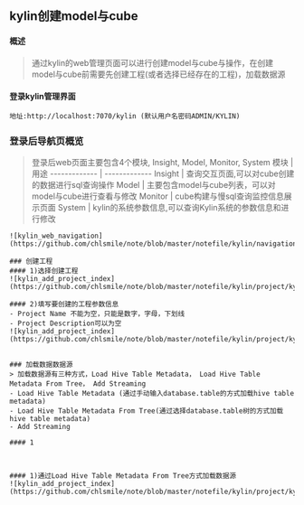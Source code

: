 ## kylin创建model与cube

#### 概述
> 通过kylin的web管理页面可以进行创建model与cube与操作，在创建model与cube前需要先创建工程(或者选择已经存在的工程)，加载数据源

#### 登录kylin管理界面
```html
地址:http://localhost:7070/kylin (默认用户名密码ADMIN/KYLIN)
```

### 登录后导航页概览
> 登录后web页面主要包含4个模块, Insight, Model, Monitor, System
模块 | 用途
------------- | -------------
Insight  | 查询交互页面,可以对cube创建的数据进行sql查询操作
Model    | 主要包含model与cube列表，可以对model与cube进行查看与修改
Monitor  | cube构建与慢sql查询监控信息展示页面
System   | kylin的系统参数信息,可以查询Kylin系统的参数信息和进行修改

```
![kylin_web_navigation](https://github.com/chlsmile/note/blob/master/notefile/kylin/navigation/kylin_web_navigation.png)

### 创建工程
#### 1)选择创建工程
![kylin_add_project_index](https://github.com/chlsmile/note/blob/master/notefile/kylin/project/kylin_add_project_index.png)

#### 2)填写要创建的工程参数信息
- Project Name 不能为空，只能是数字，字母，下划线
- Project Description可以为空
![kylin_add_project_index](https://github.com/chlsmile/note/blob/master/notefile/kylin/project/kylin_add_project_index.png)


### 加载数据数据源
> 加载数据源有三种方式，Load Hive Table Metadata， Load Hive Table Metadata From Tree， Add Streaming
- Load Hive Table Metadata (通过手动输入database.table的方式加载hive table metadata)
- Load Hive Table Metadata From Tree(通过选择database.table树的方式加载hive table metadata)
- Add Streaming

#### 1



#### 1)通过Load Hive Table Metadata From Tree方式加载数据源
![kylin_add_project_index](https://github.com/chlsmile/note/blob/master/notefile/kylin/project/kylin_add_project_index.png)







